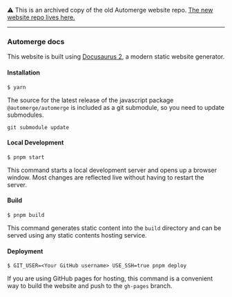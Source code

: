 ⚠️ This is an archived copy of the old Automerge website repo. [The new website repo lives here.](https://github.com/automerge/automerge.github.io)

---

### Automerge docs

This website is built using [Docusaurus 2](https://docusaurus.io/), a modern static website generator.

#### Installation

```
$ yarn
```

The source for the latest release of the javascript package
`@automerge/automerge` is included as a git submodule, so you need to update
submodules.

```
git submodule update
```

#### Local Development

```
$ pnpm start
```

This command starts a local development server and opens up a browser window. Most changes are reflected live without having to restart the server.

#### Build

```
$ pnpm build
```

This command generates static content into the `build` directory and can be served using any static contents hosting service.

#### Deployment

```
$ GIT_USER=<Your GitHub username> USE_SSH=true pnpm deploy
```

If you are using GitHub pages for hosting, this command is a convenient way to build the website and push to the `gh-pages` branch.
